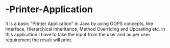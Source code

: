 # -Printer-Application
It is a basic "Printer Application" in Java by using OOPS concepts, like Interface, Hierarchical Inheritance, Method Overriding and Upcasting etc. In this application I have to take the input from the user and as per user requirement the result will print. 
